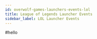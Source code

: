 ```yaml
---
id: overwolf-games-launchers-events-lol
title: League of Legends Launcher Events
sidebar_label: LOL Launcher Events
---
```


#hello
